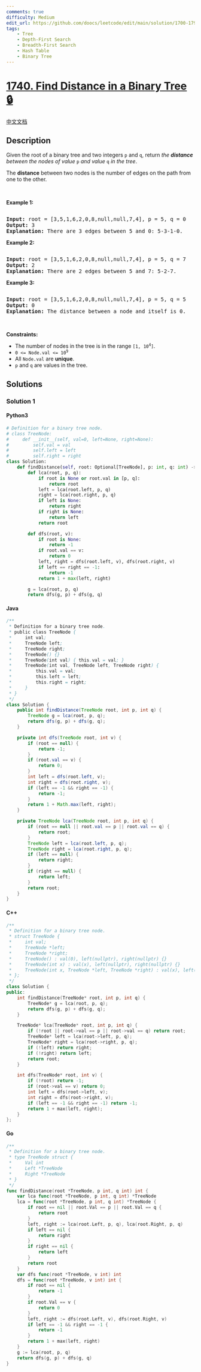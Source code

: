 ```yaml
---
comments: true
difficulty: Medium
edit_url: https://github.com/doocs/leetcode/edit/main/solution/1700-1799/1740.Find%20Distance%20in%20a%20Binary%20Tree/README_EN.md
tags:
    - Tree
    - Depth-First Search
    - Breadth-First Search
    - Hash Table
    - Binary Tree
---
```


<!-- problem:start -->

# [1740. Find Distance in a Binary Tree 🔒](https://leetcode.com/problems/find-distance-in-a-binary-tree)

[中文文档](/solution/1700-1799/1740.Find%20Distance%20in%20a%20Binary%20Tree/README.md)

## Description

<!-- description:start -->

<p>Given the root of a binary tree and two integers <code>p</code> and <code>q</code>, return <em>the <strong>distance</strong> between the nodes of value </em><code>p</code><em> and value </em><code>q</code><em> in the tree</em>.</p>

<p>The <strong>distance</strong> between two nodes is the number of edges on the path from one to the other.</p>

<p>&nbsp;</p>
<p><strong class="example">Example 1:</strong></p>
<img alt="" src="https://fastly.jsdelivr.net/gh/doocs/leetcode@main/solution/1700-1799/1740.Find%20Distance%20in%20a%20Binary%20Tree/images/binarytree.png" />
<pre>
<strong>Input:</strong> root = [3,5,1,6,2,0,8,null,null,7,4], p = 5, q = 0
<strong>Output:</strong> 3
<strong>Explanation:</strong> There are 3 edges between 5 and 0: 5-3-1-0.</pre>

<p><strong class="example">Example 2:</strong></p>
<img alt="" src="https://fastly.jsdelivr.net/gh/doocs/leetcode@main/solution/1700-1799/1740.Find%20Distance%20in%20a%20Binary%20Tree/images/binarytree.png" />
<pre>
<strong>Input:</strong> root = [3,5,1,6,2,0,8,null,null,7,4], p = 5, q = 7
<strong>Output:</strong> 2
<strong>Explanation:</strong> There are 2 edges between 5 and 7: 5-2-7.</pre>

<p><strong class="example">Example 3:</strong></p>
<img alt="" src="https://fastly.jsdelivr.net/gh/doocs/leetcode@main/solution/1700-1799/1740.Find%20Distance%20in%20a%20Binary%20Tree/images/binarytree.png" />
<pre>
<strong>Input:</strong> root = [3,5,1,6,2,0,8,null,null,7,4], p = 5, q = 5
<strong>Output:</strong> 0
<strong>Explanation:</strong> The distance between a node and itself is 0.</pre>

<p>&nbsp;</p>
<p><strong>Constraints:</strong></p>

<ul>
	<li>The number of nodes in the tree is in the range <code>[1, 10<sup>4</sup>]</code>.</li>
	<li><code>0 &lt;= Node.val &lt;= 10<sup>9</sup></code></li>
	<li>All <code>Node.val</code> are <strong>unique</strong>.</li>
	<li><code>p</code> and <code>q</code> are values in the tree.</li>
</ul>

<!-- description:end -->

## Solutions

<!-- solution:start -->

### Solution 1

<!-- tabs:start -->

#### Python3

```python
# Definition for a binary tree node.
# class TreeNode:
#     def __init__(self, val=0, left=None, right=None):
#         self.val = val
#         self.left = left
#         self.right = right
class Solution:
    def findDistance(self, root: Optional[TreeNode], p: int, q: int) -> int:
        def lca(root, p, q):
            if root is None or root.val in [p, q]:
                return root
            left = lca(root.left, p, q)
            right = lca(root.right, p, q)
            if left is None:
                return right
            if right is None:
                return left
            return root

        def dfs(root, v):
            if root is None:
                return -1
            if root.val == v:
                return 0
            left, right = dfs(root.left, v), dfs(root.right, v)
            if left == right == -1:
                return -1
            return 1 + max(left, right)

        g = lca(root, p, q)
        return dfs(g, p) + dfs(g, q)
```

#### Java

```java
/**
 * Definition for a binary tree node.
 * public class TreeNode {
 *     int val;
 *     TreeNode left;
 *     TreeNode right;
 *     TreeNode() {}
 *     TreeNode(int val) { this.val = val; }
 *     TreeNode(int val, TreeNode left, TreeNode right) {
 *         this.val = val;
 *         this.left = left;
 *         this.right = right;
 *     }
 * }
 */
class Solution {
    public int findDistance(TreeNode root, int p, int q) {
        TreeNode g = lca(root, p, q);
        return dfs(g, p) + dfs(g, q);
    }

    private int dfs(TreeNode root, int v) {
        if (root == null) {
            return -1;
        }
        if (root.val == v) {
            return 0;
        }
        int left = dfs(root.left, v);
        int right = dfs(root.right, v);
        if (left == -1 && right == -1) {
            return -1;
        }
        return 1 + Math.max(left, right);
    }

    private TreeNode lca(TreeNode root, int p, int q) {
        if (root == null || root.val == p || root.val == q) {
            return root;
        }
        TreeNode left = lca(root.left, p, q);
        TreeNode right = lca(root.right, p, q);
        if (left == null) {
            return right;
        }
        if (right == null) {
            return left;
        }
        return root;
    }
}
```

#### C++

```cpp
/**
 * Definition for a binary tree node.
 * struct TreeNode {
 *     int val;
 *     TreeNode *left;
 *     TreeNode *right;
 *     TreeNode() : val(0), left(nullptr), right(nullptr) {}
 *     TreeNode(int x) : val(x), left(nullptr), right(nullptr) {}
 *     TreeNode(int x, TreeNode *left, TreeNode *right) : val(x), left(left), right(right) {}
 * };
 */
class Solution {
public:
    int findDistance(TreeNode* root, int p, int q) {
        TreeNode* g = lca(root, p, q);
        return dfs(g, p) + dfs(g, q);
    }

    TreeNode* lca(TreeNode* root, int p, int q) {
        if (!root || root->val == p || root->val == q) return root;
        TreeNode* left = lca(root->left, p, q);
        TreeNode* right = lca(root->right, p, q);
        if (!left) return right;
        if (!right) return left;
        return root;
    }

    int dfs(TreeNode* root, int v) {
        if (!root) return -1;
        if (root->val == v) return 0;
        int left = dfs(root->left, v);
        int right = dfs(root->right, v);
        if (left == -1 && right == -1) return -1;
        return 1 + max(left, right);
    }
};
```

#### Go

```go
/**
 * Definition for a binary tree node.
 * type TreeNode struct {
 *     Val int
 *     Left *TreeNode
 *     Right *TreeNode
 * }
 */
func findDistance(root *TreeNode, p int, q int) int {
	var lca func(root *TreeNode, p int, q int) *TreeNode
	lca = func(root *TreeNode, p int, q int) *TreeNode {
		if root == nil || root.Val == p || root.Val == q {
			return root
		}
		left, right := lca(root.Left, p, q), lca(root.Right, p, q)
		if left == nil {
			return right
		}
		if right == nil {
			return left
		}
		return root
	}
	var dfs func(root *TreeNode, v int) int
	dfs = func(root *TreeNode, v int) int {
		if root == nil {
			return -1
		}
		if root.Val == v {
			return 0
		}
		left, right := dfs(root.Left, v), dfs(root.Right, v)
		if left == -1 && right == -1 {
			return -1
		}
		return 1 + max(left, right)
	}
	g := lca(root, p, q)
	return dfs(g, p) + dfs(g, q)
}
```

<!-- tabs:end -->

<!-- solution:end -->

<!-- problem:end -->
